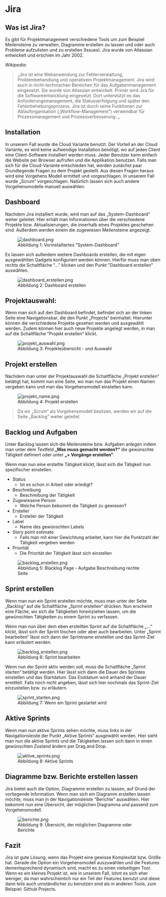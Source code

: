# Jira
## Was ist Jira?
Es gibt für Projektmanagement verschiedene Tools um zum Beispiel Meilensteine zu verwalten, Diagramme erstellen zu lassen und oder auch Probleme aufzulisten und zu erstellen (Issues). Jira wurde von Atlassian entwickelt und erschien im Jahr 2002.

*Wikipedia:*
> „Jira ist eine Webanwendung zur Fehlerverwaltung, Problembehandlung und operativem Projektmanagement. Jira wird auch in nicht-technischen Bereichen für das Aufgabenmanagement eingesetzt. Sie wurde von Atlassian entwickelt. Primär wird Jira für die Softwareentwicklung eingesetzt. Dort unterstützt es das Anforderungsmanagement, die Statusverfolgung und später den Fehlerbehebungsprozess. Jira ist durch seine Funktionen zur Ablauforganisation („Workflow-Management“) verwendbar für Prozessmanagement und Prozessverbesserung. „

## Installation
In unserem Fall wurde die Cloud Variante benutzt. Der Vorteil an der Cloud Variante, es wird keine aufwendige Installation benötigt, wo auf jeden Client eine Client-Software installiert werden muss. Jeder Benutzer kann einfach die Website per Browser aufrufen und die Applikation benutzen. Falls man sich für die Cloud-Variante entschieden hat, werden zunächst paar Grundlegende Fragen zu dem Projekt gestellt. Aus diesen Fragen heraus wird eine Vorgehens Modell ermittelt und vorgeschlagen. In unserem Fall wurde „Scrum“ vorgeschlagen. Natürlich lassen sich auch andere Vorgehensmodelle manuell auswählen. 

## Dashboard
Nachdem Jira installiert wurde, wird man auf das „System-Dashboard“ weiter geleitet. Hier erhält man Informationen über die verschiedene Projekte bzw. Aktualisierungen, die innerhalb eines Projektes geschehen sind. Außerdem werden einem die zugewiesen Meilensteine angezeigt. 
<figure role="group">
    <img src="https://raw.githubusercontent.com/ProjektManagementGruppe3/Ausarbeitung/master/include/justin/dashboard.PNG" alt="dashboard.png" />
    <figcaption>
        Abbildung 1: Vorinstalliertes "System-Dashboard"
    </figcaption>
</figure>

Es lassen sich außerdem weitere Dashboards erstellen, die mit eigen ausgewählten Gadgets konfiguriert werden können. Hierfür muss man oben rechts die Schaltfläche "..." klicken und den Punkt "Dashboard erstellen" auswählen.
<figure role="group">
    <img src="https://raw.githubusercontent.com/ProjektManagementGruppe3/Ausarbeitung/master/include/justin/dashboard_erstellen.PNG" alt="dashboard_erstellen.png" />
    <figcaption>
        Abbildung 2: Dashboard erstellen
    </figcaption>
</figure>

## Projektauswahl:
Wenn man sich auf den Dashboard befindet, befindet sich an der linken Seite eine Navigationsbar, die den Punkt „Projects“ beinhaltet. Hierunter können die verschiedene Projekte gesehen werden und ausgewählt werden. Zudem können hier auch neue Projekte angelegt werden, in man auf die Schaltfläche "Projekt erstellen" klickt.
<figure role="group">
    <img src="https://raw.githubusercontent.com/ProjektManagementGruppe3/Ausarbeitung/master/include/justin/projekt_auswahö.PNG" alt="projekt_auswahl.png" />
    <figcaption>
        Abbildung 3: Projekteübersicht - und Auswahl
    </figcaption>
</figure>

## Projekt erstellen
Nachdem man unter der Projektauswahl die Schaltfläche „Projekt erstellen“  betätigt hat, kommt nun eine Seite, wo man nun das Projekt einen Namen vergeben kann und man das Vorgehensmodell einstellen kann. 
<figure role="group">
    <img src="https://raw.githubusercontent.com/ProjektManagementGruppe3/Ausarbeitung/master/include/justin/projekt_name.PNG" alt="projekt_name.png" />
    <figcaption>
        Abbildung 4: Projekt erstellen
    </figcaption>
</figure>

> Da wir „Scrum“ als Vorgehensmodell besitzen, werden wir auf die Seite „Backlog“ weiter geleitet.

## Backlog und Aufgaben
Unter Backlog lassen sich die Meilensteine bzw. Aufgaben anlegen indem man unter dem Textfeld **„Was muss gemacht werden?“** die gewünschte Tätigkeit definiert oder unter **„+ Vorgänge erstellen“**. 

Wenn man nun eine erstellte Tätigkeit klickt, lässt sich die Tätigkeit nun spezifischer einstellen.

- Status
  - Ist es schon in Arbeit oder erledigt?
- Beschreibung
  - Beschreibung der Tätigkeit
- Zugewiesene Person
  - Welche Person bekommt die Tätigkeit zu gewiesen?
- Ersteller
  - Ersteller der Tätigkeit
- Label
  - Name des gewünschten Labels
- Story point estimate
  - Falls man mit einer Gewichtung arbeitet, kann hier die Punktzahl der Tätigkeit vergeben werden
- Priorität
  - Die Priorität der Tätigkeit lässt sich einstellen
<figure role="group">
    <img src="https://raw.githubusercontent.com/ProjektManagementGruppe3/Ausarbeitung/master/include/justin/backlog_erstellen.PNG" alt="backlog_erstellen.png" />
    <figcaption>
        Abbildung 5: Blacklog Page - Aufgabe Beschreibung rechte Seite
    </figcaption>
</figure>

## Sprint erstellen
Wenn  man nun ein Sprint erstellen möchte, muss man unter der Seite „Backlog“ auf die Schaltfläche „Sprint erstellen“ drücken. Nun erscheint eine Fläche, wo sich die Tätigkeiten hineinziehen lassen, um die gewünschten Tätigkeiten zu einem Sprint zu verfassen. 

Wenn man nun über dem eben erstellten Sprint auf die Schaltfläche „...“ klickt, lässt sich der Sprint löschen oder aber auch bearbeiten. Unter „Sprint bearbeiten“ lässt sich dann der Sprintname einstellen und das  Sprint-Ziel kann erläutert werden.
<figure role="group">
    <img src="https://raw.githubusercontent.com/ProjektManagementGruppe3/Ausarbeitung/master/include/justin/sprint_namen.PNG" alt="backlog_erstellen.png" />
    <figcaption>
        Abbildung 6: Sprint bearbeiten
    </figcaption>
</figure>
Wenn nun der Sprint aktiv werden soll, muss die Schaltfläche „Sprint starten“ betätigt werden.
Hier lässt sich dann die Dauer des Sprintes einstellen und das Startdatum. Das Enddatum wird anhand der Dauer ermittelt. Falls noch nicht angeben, lässt sich hier nochmals das Sprint-Ziel einzustellen bzw. zu erläutern.
<figure role="group">
    <img src="https://raw.githubusercontent.com/ProjektManagementGruppe3/Ausarbeitung/master/include/justin/sprint_starten.PNG" alt="sprint_starten.png" />
    <figcaption>
        Abbildung 7: Wenn ein Sprint gestartet wird
    </figcaption>
</figure>

## Aktive Sprints
Wenn man nun aktive Sprints sehen möchte, muss links in der Navigationsleiste der Punkt „Aktive Sprints“ ausgewählt werden. Hier sieht man nun die aktive Sprints und die Tätigkeiten lassen sich dann in einen gewünschten Zustand ändern per Drag and Drop. 
<figure role="group">
    <img src="https://raw.githubusercontent.com/ProjektManagementGruppe3/Ausarbeitung/master/include/justin/aktive_sprints.PNG" alt="aktive_sprints.png" />
    <figcaption>
        Abbildung 8: Aktive Sprints
    </figcaption>
</figure>

## Diagramme bzw. Berichte erstellen lassen
Jira bietet auch die Option, Diagramme erstellen zu lassen, auf Grund der vorliegende Information. Wenn man sich ein Diagramm erstellen lassen möchte, muss man in der Navigationsleiste "Berichte" auswählen. Hier bekommt nun eine Übersicht, der möglichen Diagramma und passend zum Vorgehensmodell.
<figure role="group">
    <img src="https://raw.githubusercontent.com/ProjektManagementGruppe3/Ausarbeitung/master/include/justin/berichte.PNG" alt="berichte.png" />
    <figcaption>
        Abbildung 9: Übersicht, der möglichen Diagramme oder Berichte
    </figcaption>
</figure>

## Fazit
Jira ist gute Lösung, wenn das Projekt eine gewisse Komplexität bzw. Größe hat. Gerade die Option ein Vorgehensmodell auszuwählen und die Features dementsprechend dynamisch sind, macht es zu einen vielseitigen Tool. Wenn es ein kleines Projekt ist, wie in unserem Fall, lohnt es sich eher weniger, da man wahrscheinlich nur ein Teil der Features benutzt und diese dann teils auch umständlicher zu benutzen sind als in anderen Tools, zum Beispiel: Github Projects.